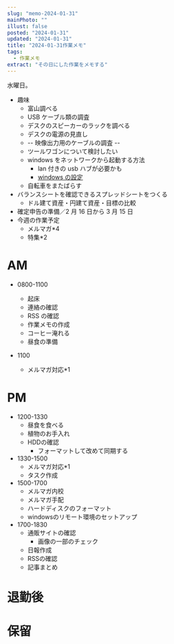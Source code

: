 ```yaml
---
slug: "memo-2024-01-31"
mainPhoto: ""
illust: false
posted: "2024-01-31"
updated: "2024-01-31"
title: "2024-01-31作業メモ"
tags:
  - 作業メモ
extract: "その日にした作業をメモする"
---
```


水曜日。

- 趣味
  - 富山調べる
  - USB ケーブル類の調査
  - デスクのスピーカーのラックを調べる
  - デスクの電源の見直し
  - -- 映像出力用のケーブルの調査 --
  - ツールワゴンについて検討したい
  - windows をネットワークから起動する方法
    - lan 付きの usb ハブが必要かも
    - [windows の設定](https://ascii.jp/elem/000/001/785/1785177/)
  - 自転車をまたばらす
- バランスシートを確認できるスプレッドシートをつくる
  - ドル建て資産・円建て資産・目標の比較
- 確定申告の準備／2 月 16 日から 3 月 15 日
- 今週の作業予定
  - メルマガ\*4
  - 特集\*2

# AM

- 0800-1100

  - 起床
  - 連絡の確認
  - RSS の確認
  - 作業メモの作成
  - コーヒー淹れる
  - 昼食の準備

- 1100
  - メルマガ対応\*1

# PM

- 1200-1330
  - 昼食を食べる
  - 植物のお手入れ
  - HDDの確認
    - フォーマットして改めて同期する
- 1330-1500
  - メルマガ対応*1
  - タスク作成
- 1500-1700
  - メルマガ内校
  - メルマガ手配
  - ハードディスクのフォーマット
  - windowsのリモート環境のセットアップ
- 1700-1830
  - 通販サイトの確認
    - 画像の一部のチェック
  - 日報作成
  - RSSの確認
  - 記事まとめ

# 退勤後

# 保留
